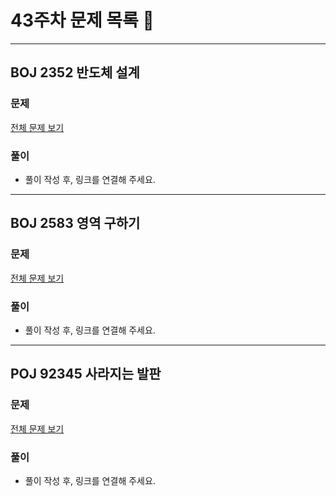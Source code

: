 # 43주차 문제 목록 📝
___
## BOJ 2352 반도체 설계
### 문제
[전체 문제 보기](https://www.acmicpc.net/problem/2352)

### 풀이
- 풀이 작성 후, 링크를 연결해 주세요.

___
## BOJ 2583 영역 구하기
### 문제
[전체 문제 보기](https://www.acmicpc.net/problem/2583)

### 풀이
- 풀이 작성 후, 링크를 연결해 주세요.
___
## POJ 92345 사라지는 발판
### 문제
[전체 문제 보기](https://school.programmers.co.kr/learn/courses/30/lessons/92345)

### 풀이
- 풀이 작성 후, 링크를 연결해 주세요.
